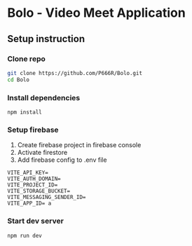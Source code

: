 # Bolo - Video Meet Application

## Setup instruction

### Clone repo

```bash
git clone https://github.com/P666R/Bolo.git
cd Bolo
```

### Install dependencies

```base
npm install
```

### Setup firebase

1. Create firebase project in firebase console
2. Activate firestore
3. Add firebase config to .env file

```env
VITE_API_KEY=
VITE_AUTH_DOMAIN=
VITE_PROJECT_ID=
VITE_STORAGE_BUCKET=
VITE_MESSAGING_SENDER_ID=
VITE_APP_ID= a
```

### Start dev server

```bash
npm run dev
```
